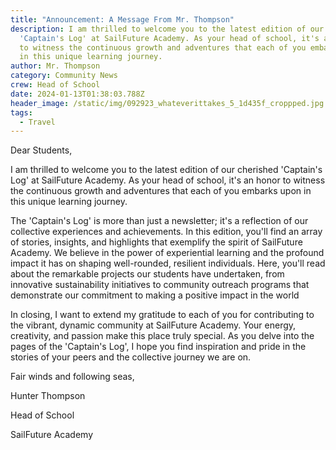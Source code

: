 ```yaml
---
title: "Announcement: A Message From Mr. Thompson"
description: I am thrilled to welcome you to the latest edition of our cherished
  'Captain's Log' at SailFuture Academy. As your head of school, it's an honor
  to witness the continuous growth and adventures that each of you embarks upon
  in this unique learning journey.
author: Mr. Thompson
category: Community News
crew: Head of School
date: 2024-01-13T01:38:03.788Z
header_image: /static/img/092923_whateverittakes_5_1d435f_croppped.jpg
tags:
  - Travel
---
```

Dear Students,

I am thrilled to welcome you to the latest edition of our cherished 'Captain's Log' at SailFuture Academy. As your head of school, it's an honor to witness the continuous growth and adventures that each of you embarks upon in this unique learning journey.

The 'Captain's Log' is more than just a newsletter; it's a reflection of our collective experiences and achievements. In this edition, you'll find an array of stories, insights, and highlights that exemplify the spirit of SailFuture Academy. We believe in the power of experiential learning and the profound impact it has on shaping well-rounded, resilient individuals. Here, you'll read about the remarkable projects our students have undertaken, from innovative sustainability initiatives to community outreach programs that demonstrate our commitment to making a positive impact in the world

In closing, I want to extend my gratitude to each of you for contributing to the vibrant, dynamic community at SailFuture Academy. Your energy, creativity, and passion make this place truly special. As you delve into the pages of the 'Captain's Log', I hope you find inspiration and pride in the stories of your peers and the collective journey we are on.

Fair winds and following seas,

Hunter Thompson 

Head of School 

SailFuture Academy